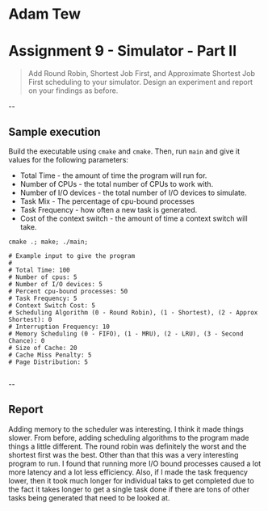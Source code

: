 # Adam Tew
# Assignment 9 - Simulator - Part II

> Add Round Robin, Shortest Job First, and Approximate Shortest Job First scheduling to your simulator.  Design an experiment and report on your findings as before.

--

## Sample execution 

Build the executable using `cmake` and `cmake`. Then, run `main` and give it values for the following parameters:

- Total Time - the amount of time the program will run for.
- Number of CPUs - the total number of CPUs to work with.
- Number of I/O devices - the total number of I/O devices to simulate.
- Task Mix - The percentage of cpu-bound processes
- Task Frequency - how often a new task is generated.
- Cost of the context switch - the amount of time a context switch will take.



```
cmake .; make; ./main;

# Example input to give the program
# 
# Total Time: 100
# Number of cpus: 5
# Number of I/O devices: 5
# Percent cpu-bound processes: 50
# Task Frequency: 5
# Context Switch Cost: 5
# Scheduling Algorithm (0 - Round Robin), (1 - Shortest), (2 - Approx Shortest): 0
# Interruption Frequency: 10
# Memory Scheduling (0 - FIFO), (1 - MRU), (2 - LRU), (3 - Second Chance): 0
# Size of Cache: 20
# Cache Miss Penalty: 5
# Page Distribution: 5


```

--

## Report

Adding memory to the scheduler was interesting. I think it made things slower. From before, adding scheduling algorithms to the program made things a little different. The round robin was definitely the worst and the shortest first was the best. Other than that this was a very interesting program to run. I found that running more I/O bound processes caused a lot more latency and a lot less efficiency. Also, if I made the task frequency lower, then it took much longer for individual taks to get completed due to the fact it takes longer to get a single task done if there are tons of other tasks being generated that need to be looked at.